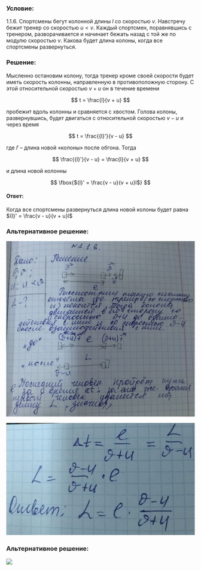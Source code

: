 ###  Условие:

$1.1.6.$ Спортсмены бегут колонной длины $l$ со скоростью $v$. Навстречу бежит тренер со скоростью $u < v$. Каждый спортсмен, поравнявшись с тренером, разворачивается и начинает бежать назад с той же по модулю скоростью $v$. Какова будет длина колоны, когда все спортсмены развернуться.

###  Решение:

Мысленно остановим колону, тогда тренер кроме своей скорости будет иметь скорость колонны, направленную в противоположную сторону. С этой относительной скоростью $v + u$ он в течение времени

$$
t = \frac{l}{v + u}
$$

пробежит вдоль колонны и сравняется с хвостом. Голова колоны, развернувшись, будет двигаться с относительной скоростью $v - u$ и через время

$$
t = \frac{{l}'}{v - u}
$$

где ${l}'$ – длина новой «колоны» после обгона. Тогда

$$
\frac{{l}'}{v - u} = \frac{l}{v + u}
$$

и длина новой колонны

$$
\fbox{${l}' = \frac{v - u}{v + u}l$}
$$

#### Ответ:

Когда все спортсмены развернуться длина новой колоны будет равна ${l}' = \frac{v - u}{v + u}l$

###  Альтернативное решение:

![|923x857, 60%](../../img/1.1.6/01.jpg)

![|625x371, 35%](../../img/1.1.6/02.jpg)

###  Альтернативное решение:

![](https://www.youtube.com/embed/FM5aKiT5X5Y)